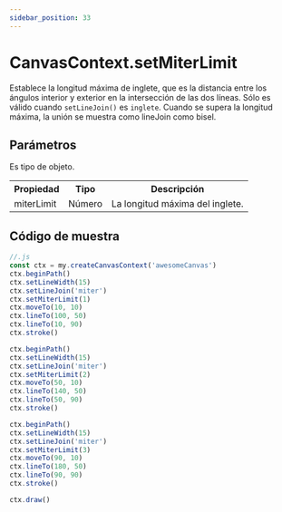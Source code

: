 ```yaml
---
sidebar_position: 33
---
```


# CanvasContext.setMiterLimit

Establece la longitud máxima de inglete, que es la distancia entre los ángulos interior y exterior en la intersección de las dos líneas. Sólo es válido cuando ```setLineJoin()``` es ```inglete```. Cuando se supera la longitud máxima, la unión se muestra como lineJoin como bisel.


## Parámetros

Es tipo de objeto.

<table>
    <tr>
        <th>Propiedad</th>
        <th>Tipo</th>
        <th>Descripción</th>
    </tr>
    <tr>
        <td>miterLimit</td>
        <td>Número</td>
        <td>La longitud máxima del inglete.</td>
     </tr>
</table>


## Código de muestra

```js
//.js
const ctx = my.createCanvasContext('awesomeCanvas')
ctx.beginPath()
ctx.setLineWidth(15)
ctx.setLineJoin('miter')
ctx.setMiterLimit(1)
ctx.moveTo(10, 10)
ctx.lineTo(100, 50)
ctx.lineTo(10, 90)
ctx.stroke()

ctx.beginPath()
ctx.setLineWidth(15)
ctx.setLineJoin('miter')
ctx.setMiterLimit(2)
ctx.moveTo(50, 10)
ctx.lineTo(140, 50)
ctx.lineTo(50, 90)
ctx.stroke()

ctx.beginPath()
ctx.setLineWidth(15)
ctx.setLineJoin('miter')
ctx.setMiterLimit(3)
ctx.moveTo(90, 10)
ctx.lineTo(180, 50)
ctx.lineTo(90, 90)
ctx.stroke()

ctx.draw()
```

